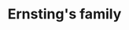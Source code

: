 ---
title: "Ernsting's family"
url: /gelsenkirchen/ernstings-family-bahnhofstrasse/
shop: Kleidung
---